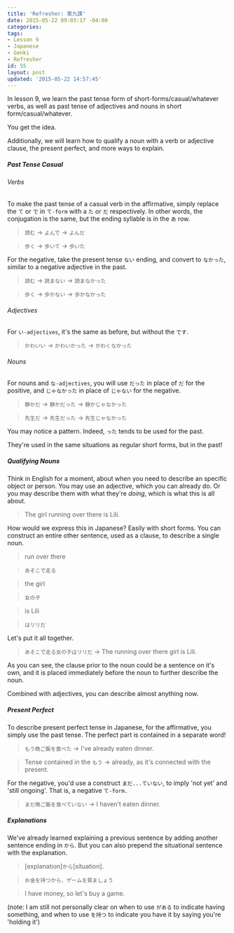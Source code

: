 ```yaml
---
title: 'Refresher: 第九課'
date: 2015-05-22 09:03:17 -04:00
categories:
tags:
- Lesson 9
- Japanese
- Genki
- Refresher
id: 55
layout: post
updated: '2015-05-22 14:57:45'
---
```


In lesson 9, we learn the past tense form of short-forms/casual/whatever verbs, as well as past tense of adjectives and nouns in short form/casual/whatever.

You get the idea.

Additionally, we will learn how to qualify a noun with a verb or adjective clause, the present perfect, and more ways to explain.

##### Past Tense Casual

###### Verbs
To make the past tense of a casual verb in the affirmative, simply replace the `て` or `で` in `て-form` with a `た` or `だ` respectively. In other words, the conjugation is the same, but the ending syllable is in the `あ` row.

> `読む` -> `よんで` -> `よんだ`

> `歩く` -> `歩いて` -> `歩いた`

For the negative, take the present tense `ない` ending, and convert to `なかった`, similar to a negative adjective in the past.

> `読む` -> `読まない` -> `読まなかった`

> `歩く` -> `歩かない` -> `歩かなかった`

###### Adjectives

For `い-adjectives`, it's the same as before, but without the `です`.

> `かわいい` -> `かわいかった` -> `かわくなかった`

###### Nouns

For nouns and `な-adjectives`, you will use `だった` in place of `だ` for the positive, and `じゃなかった` in place of `じゃない` for the negative.

> `静かだ` -> `静かだった` -> `静かじゃなかった`

> `先生だ` -> `先生だった` -> `先生じゃなかった`

You may notice a pattern. Indeed, `った` tends to be used for the past.

They're used in the same situations as regular short forms, but in the past!

##### Qualifying Nouns

Think in English for a moment, about when you need to describe an specific object or person. You may use an adjective, which you can already do. Or you may describe them with what they're *doing*, which is what this is all about.

> The girl running over there is Lili.

How would we express this in Japanese? Easily with short forms. You can construct an entire other sentence, used as a clause, to describe a single noun.

> run over there

> `あそこで走る`

> the girl

> `女の子`

> is Lili

> `はリリだ`

Let's put it all together.

> `あそこで走る女の子はリリだ` -> The running over there girl is Lili.

As you can see, the clause prior to the noun could be a sentence on it's own, and it is placed immediately before the noun to further describe the noun.

Combined with adjectives, you can describe almost anything now.

##### Present Perfect

To describe present perfect tense in Japanese, for the affirmative, you simply use the past tense. The perfect part is contained in a separate word!

> `もう晩ご飯を食べた` -> I've already eaten dinner.

> Tense contained in the `もう` -> already, as it's connected with the present.

For the negative, you'd use a construct `まだ...ていない`, to imply 'not yet' and 'still ongoing'. That is, a negative `て-form.`

> `まだ晩ご飯を食べていない` -> I haven't eaten dinner.

##### Explanations

We've already learned explaining a previous sentence by adding another sentence ending in `から`. But you can also prepend the situational sentence with the explanation.

> [explanation]`から`[situation].

> `お金を持つから、ゲームを買ましょう`

> I have money, so let's buy a game.

(note: I am still not personally clear on when to use `がある` to indicate having something, and when to use `を持つ` to indicate you have it by saying you're 'holding it')
